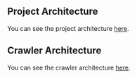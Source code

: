 ## Project Architecture

You can see the project architecture [here](https://excalidraw.com/#room=ced73643f5c63bf2eec1,mJWEMDGFByZ6QpvHesheMw).

## Crawler Architecture
You can see the crawler architecture [here](https://excalidraw.com/#json=eP-mtdcJaavRC3DiO9Xq6,4AZkRI_G4Zlhw6Sow8twJA).